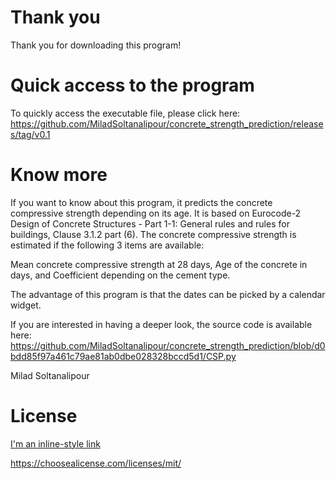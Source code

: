 # Thank you

Thank you for downloading this program!

# Quick access to the program

To quickly access the executable file, please click here: https://github.com/MiladSoltanalipour/concrete_strength_prediction/releases/tag/v0.1

# Know more

If you want to know about this program, it predicts the concrete compressive strength depending on its age. It is based on Eurocode-2 Design of Concrete Structures - Part 1-1: General rules and rules for buildings, Clause 3.1.2 part (6). The concrete compressive strength is estimated if the following 3 items are available:

Mean concrete compressive strength at 28 days, Age of the concrete in days, and Coefficient depending on the cement type.

The advantage of this program is that the dates can be picked by a calendar widget.

If you are interested in having a deeper look, the source code is available here: https://github.com/MiladSoltanalipour/concrete_strength_prediction/blob/d0bdd85f97a461c79ae81ab0dbe028328bccd5d1/CSP.py

Milad Soltanalipour

# License

[I'm an inline-style link](https://www.google.com)

https://choosealicense.com/licenses/mit/
